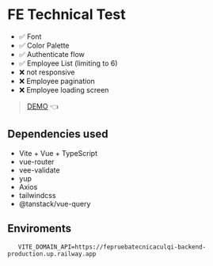 # FE Technical Test

- ✅ Font 
- ✅ Color Palette 
- ✅ Authenticate flow  
- ✅ Employee List (limiting to 6)
- ❌ not responsive
- ❌ Employee pagination 
- ❌ Employee loading screen

> [DEMO](https://fe-technical-test-kre9-jp9b2st6y-senixcode.vercel.app/) 👈

## Dependencies used

- Vite + Vue + TypeScript
- vue-router
- vee-validate
- yup
- Axios
- tailwindcss
- @tanstack/vue-query

## Enviroments
```
   VITE_DOMAIN_API=https://fepruebatecnicaculqi-backend-production.up.railway.app
```
